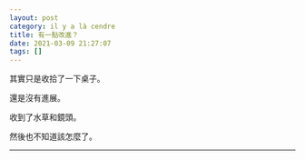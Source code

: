 ```yaml
---
layout: post
category: il y a là cendre
title: 有一點改進？
date: 2021-03-09 21:27:07
tags: []
---
```


其實只是收拾了一下桌子。

還是沒有進展。

收到了水草和鏡頭。

然後也不知道該怎麼了。

------





